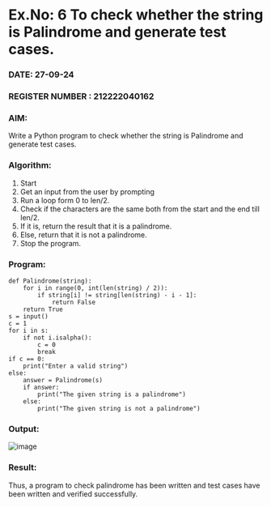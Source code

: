 # Ex.No: 6 To check whether the string is Palindrome and generate test cases.

### DATE: 27-09-24                                                                       
### REGISTER NUMBER : 212222040162
### AIM: 
Write a Python program to check whether the string is Palindrome and generate test cases. 
### Algorithm:
1. Start
2. Get an input from the user by prompting 
3. Run a loop form 0 to len/2.
4. Check if the characters are the same both from the start and the end till len/2. 
5. If it is, return the result that it is a palindrome.
6. Else, return that it is not a palindrome. 
7. Stop the program.
### Program:
```
def Palindrome(string): 
    for i in range(0, int(len(string) / 2)): 
        if string[i] != string[len(string) - i - 1]:  
            return False 
    return True 
s = input()
c = 1
for i in s: 
    if not i.isalpha(): 
        c = 0
        break  
if c == 0: 
    print("Enter a valid string") 
else:
    answer = Palindrome(s) 
    if answer: 
        print("The given string is a palindrome") 
    else: 
        print("The given string is not a palindrome")
```

### Output:
![image](https://github.com/user-attachments/assets/a37c3fb1-7a13-4c13-955f-29895578f7fd)

### Result:
Thus, a program to check palindrome has been written and test cases have been written and verified successfully.
